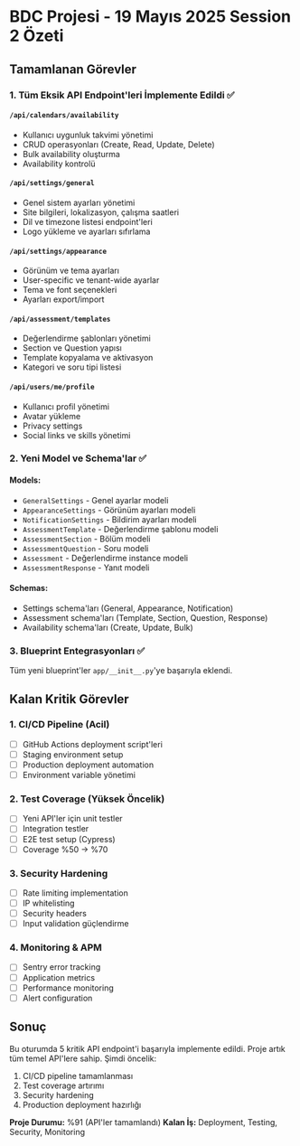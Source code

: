 # BDC Projesi - 19 Mayıs 2025 Session 2 Özeti

## Tamamlanan Görevler

### 1. Tüm Eksik API Endpoint'leri İmplemente Edildi ✅

#### `/api/calendars/availability`
- Kullanıcı uygunluk takvimi yönetimi
- CRUD operasyonları (Create, Read, Update, Delete)
- Bulk availability oluşturma
- Availability kontrolü

#### `/api/settings/general`
- Genel sistem ayarları yönetimi
- Site bilgileri, lokalizasyon, çalışma saatleri
- Dil ve timezone listesi endpoint'leri
- Logo yükleme ve ayarları sıfırlama

#### `/api/settings/appearance`
- Görünüm ve tema ayarları
- User-specific ve tenant-wide ayarlar
- Tema ve font seçenekleri
- Ayarları export/import

#### `/api/assessment/templates`
- Değerlendirme şablonları yönetimi
- Section ve Question yapısı
- Template kopyalama ve aktivasyon
- Kategori ve soru tipi listesi

#### `/api/users/me/profile`
- Kullanıcı profil yönetimi
- Avatar yükleme
- Privacy settings
- Social links ve skills yönetimi

### 2. Yeni Model ve Schema'lar ✅

#### Models:
- `GeneralSettings` - Genel ayarlar modeli
- `AppearanceSettings` - Görünüm ayarları modeli
- `NotificationSettings` - Bildirim ayarları modeli
- `AssessmentTemplate` - Değerlendirme şablonu modeli
- `AssessmentSection` - Bölüm modeli
- `AssessmentQuestion` - Soru modeli
- `Assessment` - Değerlendirme instance modeli
- `AssessmentResponse` - Yanıt modeli

#### Schemas:
- Settings schema'ları (General, Appearance, Notification)
- Assessment schema'ları (Template, Section, Question, Response)
- Availability schema'ları (Create, Update, Bulk)

### 3. Blueprint Entegrasyonları ✅
Tüm yeni blueprint'ler `app/__init__.py`'ye başarıyla eklendi.

## Kalan Kritik Görevler

### 1. CI/CD Pipeline (Acil)
- [ ] GitHub Actions deployment script'leri
- [ ] Staging environment setup
- [ ] Production deployment automation
- [ ] Environment variable yönetimi

### 2. Test Coverage (Yüksek Öncelik)
- [ ] Yeni API'ler için unit testler
- [ ] Integration testler
- [ ] E2E test setup (Cypress)
- [ ] Coverage %50 → %70

### 3. Security Hardening
- [ ] Rate limiting implementation
- [ ] IP whitelisting
- [ ] Security headers
- [ ] Input validation güçlendirme

### 4. Monitoring & APM
- [ ] Sentry error tracking
- [ ] Application metrics
- [ ] Performance monitoring
- [ ] Alert configuration

## Sonuç

Bu oturumda 5 kritik API endpoint'i başarıyla implemente edildi. Proje artık tüm temel API'lere sahip. Şimdi öncelik:

1. CI/CD pipeline tamamlanması
2. Test coverage artırımı
3. Security hardening
4. Production deployment hazırlığı

**Proje Durumu:** %91 (API'ler tamamlandı)
**Kalan İş:** Deployment, Testing, Security, Monitoring